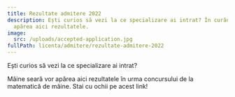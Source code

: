 ```yaml
---
title: Rezultate admitere 2022
description: Ești curios să vezi la ce specializare ai intrat? În curând, vor
  apărea aici rezultatele.
image:
  src: /uploads/accepted-application.jpg
fullPath: licenta/admitere/rezultate-admitere-2022
---
```

Ești curios să vezi la ce specializare ai intrat? 

Mâine seară vor apărea aici rezultatele în urma concursului de la matematică de mâine. Stai cu ochii pe acest link!